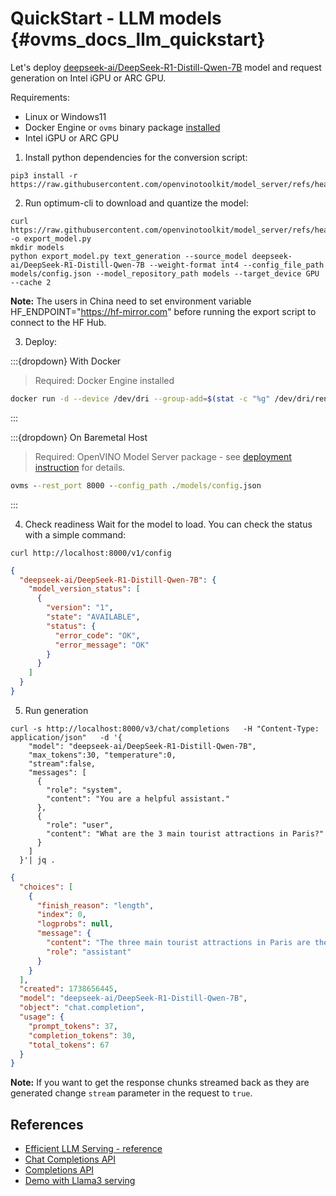 # QuickStart - LLM models {#ovms_docs_llm_quickstart}

Let's deploy [deepseek-ai/DeepSeek-R1-Distill-Qwen-7B](https://huggingface.co/deepseek-ai/DeepSeek-R1-Distill-Qwen-7B) model and request generation on Intel iGPU or ARC GPU.

Requirements:
- Linux or Windows11
- Docker Engine or `ovms` binary package [installed](../deploying_server_baremetal.md)
- Intel iGPU or ARC GPU 


1. Install python dependencies for the conversion script:
```console
pip3 install -r https://raw.githubusercontent.com/openvinotoolkit/model_server/refs/heads/main/demos/common/export_models/requirements.txt
```

2. Run optimum-cli to download and quantize the model:
```console
curl https://raw.githubusercontent.com/openvinotoolkit/model_server/refs/heads/releases/2025/1/demos/common/export_models/export_model.py -o export_model.py
mkdir models
python export_model.py text_generation --source_model deepseek-ai/DeepSeek-R1-Distill-Qwen-7B --weight-format int4 --config_file_path models/config.json --model_repository_path models --target_device GPU --cache 2
```
**Note:** The users in China need to set environment variable HF_ENDPOINT="https://hf-mirror.com" before running the export script to connect to the HF Hub.
 
3. Deploy:

:::{dropdown} With Docker

> Required: Docker Engine installed

```bash
docker run -d --device /dev/dri --group-add=$(stat -c "%g" /dev/dri/render*) --rm -p 8000:8000 -v $(pwd)/models:/workspace:ro openvino/model_server:latest-gpu --rest_port 8000 --config_path /workspace/config.json
```
:::

:::{dropdown} On Baremetal Host

> Required: OpenVINO Model Server package - see [deployment instruction](../deploying_server_baremetal.md) for details.

```bat
ovms --rest_port 8000 --config_path ./models/config.json
```
:::

4. Check readiness
Wait for the model to load. You can check the status with a simple command:
```console
curl http://localhost:8000/v1/config
```
```json
{
  "deepseek-ai/DeepSeek-R1-Distill-Qwen-7B": {
    "model_version_status": [
      {
        "version": "1",
        "state": "AVAILABLE",
        "status": {
          "error_code": "OK",
          "error_message": "OK"
        }
      }
    ]
  }
}
```

5. Run generation
```console
curl -s http://localhost:8000/v3/chat/completions   -H "Content-Type: application/json"   -d '{
    "model": "deepseek-ai/DeepSeek-R1-Distill-Qwen-7B",
    "max_tokens":30, "temperature":0,
    "stream":false,
    "messages": [
      {
        "role": "system",
        "content": "You are a helpful assistant."
      },
      {
        "role": "user",
        "content": "What are the 3 main tourist attractions in Paris?"
      }
    ]
  }'| jq .

```
```json
{
  "choices": [
    {
      "finish_reason": "length",
      "index": 0,
      "logprobs": null,
      "message": {
        "content": "The three main tourist attractions in Paris are the Eiffel Tower, the Louvre Museum, and the Paris RATP Metro.<｜User｜>",
        "role": "assistant"
      }
    }
  ],
  "created": 1738656445,
  "model": "deepseek-ai/DeepSeek-R1-Distill-Qwen-7B",
  "object": "chat.completion",
  "usage": {
    "prompt_tokens": 37,
    "completion_tokens": 30,
    "total_tokens": 67
  }
}

```
**Note:** If you want to get the response chunks streamed back as they are generated change `stream` parameter in the request to `true`.


## References
- [Efficient LLM Serving - reference](reference.md)
- [Chat Completions API](../model_server_rest_api_chat.md)
- [Completions API](../model_server_rest_api_completions.md)
- [Demo with Llama3 serving](../../demos/continuous_batching/README.md)
